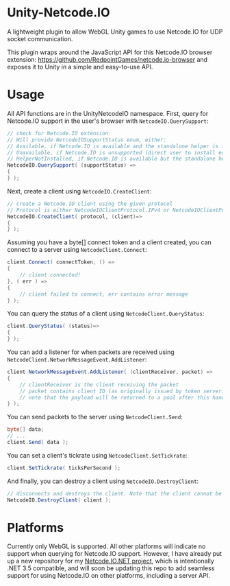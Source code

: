 # Unity-Netcode.IO
A lightweight plugin to allow WebGL Unity games to use Netcode.IO for UDP socket communication.

This plugin wraps around the JavaScript API for this Netcode.IO browser extension: https://github.com/RedpointGames/netcode.io-browser and exposes it to Unity in a simple and easy-to-use API.

# Usage
All API functions are in the UnityNetcodeIO namespace.
First, query for Netcode.IO support in the user's browser with `NetcodeIO.QuerySupport`:

```c#
// check for Netcode.IO extension
// Will provide NetcodeIOSupportStatus enum, either:
// Available, if Netcode.IO is available and the standalone helper is installed,
// Unavailable, if Netcode.IO is unsupported (direct user to install extension)
// HelperNotInstalled, if Netcode.IO is available but the standalone helper is not installed (direct user to install the standalone helper)
NetcodeIO.QuerySupport( (supportStatus) =>
{
} );
```

Next, create a client using `NetcodeIO.CreateClient`:

```c#
// create a Netcode.IO client using the given protocol
// Protocol is either NetcodeIOClientProtocol.IPv4 or NetcodeIOClientProtocol.IPv6
NetcodeIO.CreateClient( protocol, (client)=>
{
} );
```

Assuming you have a byte[] connect token and a client created, you can connect to a server using `NetcodeClient.Connect`:

```c#
client.Connect( connectToken, () =>
{
	// client connected!
}, ( err ) =>
{
	// client failed to connect, err contains error message
} );
```

You can query the status of a client using `NetcodeClient.QueryStatus`:

```c#
client.QueryStatus( (status)=>
{
} );
```

You can add a listener for when packets are received using `NetcodeClient.NetworkMessageEvent.AddListener`:

```c#
client.NetworkMessageEvent.AddListener( (clientReceiver, packet) =>
{
	// clientReceiver is the client receiving the packet
	// packet contains client ID (as originally issued by token server) and List<byte> of packet payload
	// note that the payload will be returned to a pool after this handler runs, so do not keep a reference to it!
} );
```

You can send packets to the server using `NetcodeClient.Send`:

```c#
byte[] data;
// ...
client.Send( data );
```

You can set a client's tickrate using `NetcodeClient.SetTickrate`:

```c#
client.SetTickrate( ticksPerSecond );
```

And finally, you can destroy a client using `NetcodeIO.DestroyClient`:

```c#
// disconnects and destroys the client. Note that the client cannot be reused after this!
NetcodeIO.DestroyClient( client );
```

# Platforms
Currently only WebGL is supported. All other platforms will indicate no support when querying for Netcode.IO support.
However, I have already put up a new repository for my [Netcode.IO.NET project](https://github.com/KillaMaaki/Netcode.IO.NET), which is intentionally .NET 3.5 compatible, and will soon be updating this repo to add seamless support for using Netcode.IO on other platforms, including a server API.
